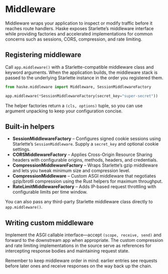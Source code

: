 # Middleware

Middleware wraps your application to inspect or modify traffic before it reaches route handlers. Haske exposes Starlette’s middleware interface while providing factories and accelerated implementations for common concerns such as sessions, CORS, compression, and rate limiting.

## Registering middleware

Call `app.middleware()` with a Starlette-compatible middleware class and keyword arguments. When the application builds, the middleware stack is passed to the underlying Starlette instance in the order you registered them.

```python
from haske.middleware import Middleware, SessionMiddlewareFactory

app.middleware(*SessionMiddlewareFactory(secret_key="super-secret"))
```

The helper factories return a `(cls, options)` tuple, so you can use argument unpacking to keep your configuration concise.

## Built-in helpers

- **SessionMiddlewareFactory** – Configures signed cookie sessions using Starlette’s `SessionMiddleware`. Supply a `secret_key` and optional cookie settings.
- **CORSMiddlewareFactory** – Applies Cross-Origin Resource Sharing headers with configurable origins, methods, headers, and credentials.
- **CompressionMiddlewareFactory** – Wraps Starlette’s gzip middleware and lets you tweak minimum size and compression level.
- **CompressionMiddleware** – Custom ASGI middleware that negotiates gzip/brotli compression using the Rust helpers for maximum throughput.
- **RateLimitMiddlewareFactory** – Adds IP-based request throttling with configurable limits per time window.

You can also pass any third-party Starlette middleware class directly to `app.middleware()`.

## Writing custom middleware

Implement the ASGI callable interface—accept `(scope, receive, send)` and forward to the downstream app when appropriate. The custom compression and rate limiting implementations in the source serve as references for intercepting response bodies and maintaining request state.

Remember to keep middleware order in mind: earlier entries see requests before later ones and receive responses on the way back up the chain.
